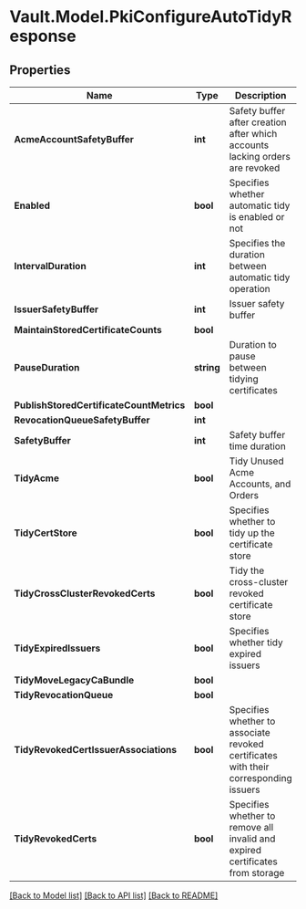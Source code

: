 # Vault.Model.PkiConfigureAutoTidyResponse

## Properties

Name | Type | Description | Notes
------------ | ------------- | ------------- | -------------
**AcmeAccountSafetyBuffer** | **int** | Safety buffer after creation after which accounts lacking orders are revoked | [optional] 
**Enabled** | **bool** | Specifies whether automatic tidy is enabled or not | [optional] 
**IntervalDuration** | **int** | Specifies the duration between automatic tidy operation | [optional] 
**IssuerSafetyBuffer** | **int** | Issuer safety buffer | [optional] 
**MaintainStoredCertificateCounts** | **bool** |  | [optional] 
**PauseDuration** | **string** | Duration to pause between tidying certificates | [optional] 
**PublishStoredCertificateCountMetrics** | **bool** |  | [optional] 
**RevocationQueueSafetyBuffer** | **int** |  | [optional] 
**SafetyBuffer** | **int** | Safety buffer time duration | [optional] 
**TidyAcme** | **bool** | Tidy Unused Acme Accounts, and Orders | [optional] 
**TidyCertStore** | **bool** | Specifies whether to tidy up the certificate store | [optional] 
**TidyCrossClusterRevokedCerts** | **bool** | Tidy the cross-cluster revoked certificate store | [optional] 
**TidyExpiredIssuers** | **bool** | Specifies whether tidy expired issuers | [optional] 
**TidyMoveLegacyCaBundle** | **bool** |  | [optional] 
**TidyRevocationQueue** | **bool** |  | [optional] 
**TidyRevokedCertIssuerAssociations** | **bool** | Specifies whether to associate revoked certificates with their corresponding issuers | [optional] 
**TidyRevokedCerts** | **bool** | Specifies whether to remove all invalid and expired certificates from storage | [optional] 

[[Back to Model list]](../README.md#documentation-for-models) [[Back to API list]](../README.md#documentation-for-api-endpoints) [[Back to README]](../README.md)

